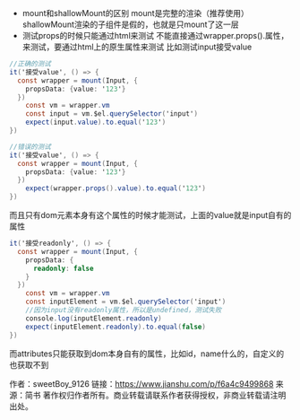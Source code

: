 - mount和shallowMount的区别
   mount是完整的渲染（推荐使用）
   shallowMount渲染的子组件是假的，也就是只mount了这一层
- 测试props的时候只能通过html来测试
   不能直接通过wrapper.props().属性，来测试，要通过html上的原生属性来测试
   比如测试input接受value



```csharp
//正确的测试
it('接受value', () => {
  const wrapper = mount(Input, {
    propsData: {value: '123'}
  })
    const vm = wrapper.vm
    const input = vm.$el.querySelector('input')
    expect(input.value).to.equal('123')
})

//错误的测试
it('接受value', () => {
  const wrapper = mount(Input, {
    propsData: {value: '123'}
  })
    expect(wrapper.props().value).to.equal('123')
})
```

而且只有dom元素本身有这个属性的时候才能测试，上面的value就是input自有的属性



```csharp
it('接受readonly', () => {
  const wrapper = mount(Input, {
    propsData: {
      readonly: false
    }
  })
    const vm = wrapper.vm
    const inputElement = vm.$el.querySelector('input')
    //因为input没有readonly属性，所以是undefined，测试失败
    console.log(inputElement.readonly)
    expect(inputElement.readonly).to.equal(false)
})
```

而attributes只能获取到dom本身自有的属性，比如id，name什么的，自定义的也获取不到



作者：sweetBoy_9126
链接：https://www.jianshu.com/p/f6a4c9499868
来源：简书
著作权归作者所有。商业转载请联系作者获得授权，非商业转载请注明出处。